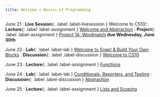 ```yaml
---
title: Welcome + Basics of Programming
---
```


June 21
: **Live Session**{: .label .label-livesession } Welcome to CS10!
: **Lecture**{: .label .label-assignment } [Welcome and Abstraction](https://www.gradescope.com/courses/274391/assignments/1347555/)
  : **Project**{: .label .label-assignment } [Project 1A: Wordmatch](https://docs.google.com/document/d/e/2PACX-1vSECKHdwXtgjJWIZTqL6P1GjEDD5dd-7USQ7N1Z2QpHUSUbzenn2gG9MQRGPJwnj6-kL7ga5H6OdYr-/pub) **due Wednesday, June 30th**

June 22
: **Lab**{: .label .label-lab } [Welcome to Snap! & Build Your Own Blocks](https://beautyjoy.github.io/bjc-r/topic/topic.html?topic=berkeley_bjc/intro_pair/1-introduction-su21.topic&course=cs10_su21.html&novideo&noreading&noassignment)
: **Discussion**{: .label .label-discussion } [Welcome to CS10](https://drive.google.com/file/d/16AtYLQ_UaU7qBci_mazgaARt6M_quioT/view?usp=sharing)

June 23
: **Lecture**{: .label .label-assignment } [Functions](https://www.gradescope.com/courses/274391/assignments/1349569)

June 24
: **Lab**{: .label .label-lab } [Conditionals, Reporters, and Testing](https://beautyjoy.github.io/bjc-r/topic/topic.html?topic=berkeley_bjc/intro_pair/2-conditionals-testing-su21.topic&course=cs10_su21.html&novideo&noreading&noassignment)
: **Discussion**{: .label .label-discussion } [Abstraction](https://drive.google.com/file/d/1feGo8fp0j9g6I_BmAsnMM71oziday5Va/view?usp=sharing)

June 25
: **Lecture**{: .label .label-assignment } [Lists and Scoping](https://www.gradescope.com/courses/274391/assignments/1349603)
